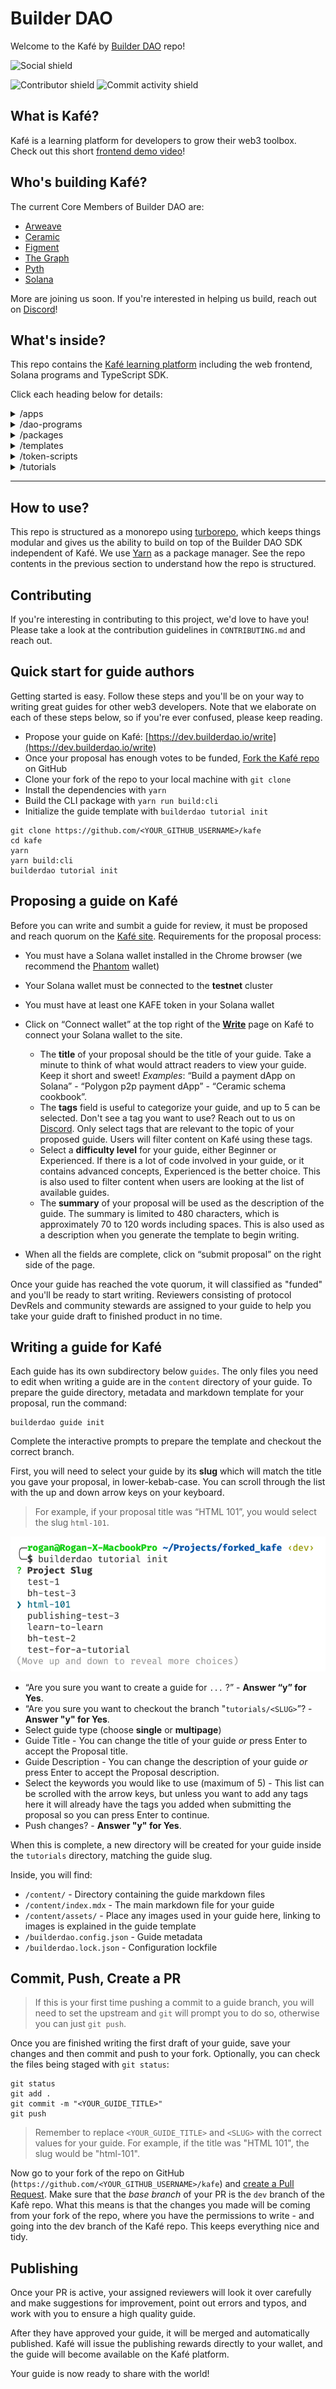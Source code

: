 # Builder DAO

Welcome to the Kafé by [Builder DAO](https://builderdao.notion.site) repo!

![Social shield](https://img.shields.io/twitter/follow/TheBuilderDAO?style=social)

![Contributor shield](https://img.shields.io/github/contributors/TheBuilderDAO/kafe?style=plastic)
![Commit activity shield](https://img.shields.io/github/commit-activity/m/TheBuilderDAO/kafe?style=plastic)

## What is Kafé?

Kafé is a learning platform for developers to grow their web3 toolbox. Check out this short [frontend demo video](https://youtu.be/eYGO8irDl-g)!

## Who's building Kafé?

The current Core Members of Builder DAO are:

- [Arweave](https://arweave.org)
- [Ceramic](https://ceramic.network)
- [Figment](https://figment.io)
- [The Graph](https://thegraph.com)
- [Pyth](https://pyth.network)
- [Solana](https://solana.com)

More are joining us soon. If you're interested in helping us build, reach out on [Discord](https://discord.gg/r4vNRUTXY9)!

## What's inside?

This repo contains the [Kafé learning platform](https://dev.builderdao.io) including the web frontend, Solana programs and TypeScript SDK.

Click each heading below for details:

<details>
 <summary>/apps</summary>

- `/web` - Kafé by Builder DAO frontend
  - `/components` - ReactJS components
  - `/hooks` - React Hooks specific to Kafé
  - `/pages` - Next.js API & page routes
  - `/styles` - This project uses [TailwindCSS](https://tailwindcss.com/)
  </details>

<details>
 <summary>/dao-programs</summary>

- `/migrations/deploy.js` - Deployment script
- `/programs/<solana-program-name>` - Solana program
  - `/src/`: Rust source code for the program
  - `/tests/`: Rust tests for the program
  - `/ts-sdk/`: TypeScript SDK source code
  </details>

<details>
 <summary>/packages</summary>

- `/ui`- A stub React component library
- `/config` - `eslint` configurations (includes `eslint-config-next` and `eslint-config-prettier`)
- `/tsconfig` - TypeScript configuration used throughout the repo
- `/md-utils` - Utilities for parsing markdown files
</details>

<details>
 <summary>/templates</summary>

- `/multipage` - A template for longer guides
- `/simple` - A single page guide template
</details>

<details>
 <summary>/token-scripts</summary>

- `/keypairs` - Solana keypairs for token scripts
- `/token-list` - SPL token metadata directory
- `/token-list/logo/` - SPL token images directory
- `/token-list/token-registry.json` - SPL token metadata
- `/utils` - TypeScript SDK helpers
</details>

<details>
 <summary>/tutorials</summary>

- `/<guide-name>`
  - `/content/assets/` - Images used in the guide are stored here
  - `/content/index.mdx` - Main guide content
  - `/content/<filename>.mdx` - Additional pages, if required
  - `/builderdao.config.json` - Configuration file for the guide
  - `/builderdao.lock.json` - Autogenerated guide lockfile
  </details>

---

## How to use?

This repo is structured as a monorepo using [turborepo](https://turborepo.org), which keeps things modular and gives us the ability to build on top of the Builder DAO SDK independent of Kafé. We use [Yarn](https://yarnpkg.com/) as a package manager. See the repo contents in the previous section to understand how the repo is structured.

## Contributing

If you're interesting in contributing to this project, we'd love to have you! Please take a look at the contribution guidelines in `CONTRIBUTING.md` and reach out.

## Quick start for guide authors

Getting started is easy. Follow these steps and you'll be on your way to writing great guides for other web3 developers. Note that we elaborate on each of these steps below, so if you're ever confused, please keep reading.

- Propose your guide on Kafé: [https://dev.builderdao.io/write](https://dev.builderdao.io/write)
- Once your proposal has enough votes to be funded, [Fork the Kafé repo](https://docs.github.com/en/get-started/quickstart/fork-a-repo) on GitHub
- Clone your fork of the repo to your local machine with `git clone`
- Install the dependencies with `yarn`
- Build the CLI package with `yarn run build:cli`
- Initialize the guide template with `builderdao tutorial init`

```text
git clone https://github.com/<YOUR_GITHUB_USERNAME>/kafe
cd kafe
yarn
yarn build:cli
builderdao tutorial init
```

## Proposing a guide on Kafé

Before you can write and sumbit a guide for review, it must be proposed and reach quorum on the [Kafé site](https://dev.builderdao.io/). Requirements for the proposal process:

- You must have a Solana wallet installed in the Chrome browser (we recommend the [Phantom](https://phantom.app) wallet)
- Your Solana wallet must be connected to the **testnet** cluster
- You must have at least one KAFE token in your Solana wallet

- Click on “Connect wallet” at the top right of the **[Write](https://dev.builderdao.io/write)** page on Kafé to connect your Solana wallet to the site.
  - The **title** of your proposal should be the title of your guide. Take a minute to think of what would attract readers to view your guide. Keep it short and sweet! _Examples_: “Build a payment dApp on Solana” - “Polygon p2p payment dApp” - “Ceramic schema cookbook”.
  - The **tags** field is useful to categorize your guide, and up to 5 can be selected. Don't see a tag you want to use? Reach out to us on [Discord](https://discord.gg/r4vNRUTXY9).
    Only select tags that are relevant to the topic of your proposed guide. Users will filter content on Kafé using these tags.
  - Select a **difficulty level** for your guide, either Beginner or Experienced. If there is a lot of code involved in your guide, or it contains advanced concepts, Experienced is the better choice. This is also used to filter content when users are looking at the list of available guides.
  - The **summary** of your proposal will be used as the description of the guide. The summary is limited to 480 characters, which is approximately 70 to 120 words including spaces. This is also used as a description when you generate the template to begin writing.
- When all the fields are complete, click on “submit proposal” on the right side of the page.

Once your guide has reached the vote quorum, it will classified as "funded" and you'll be ready to start writing.
Reviewers consisting of protocol DevRels and community stewards are assigned to your guide to help you take your guide draft to finished product in no time.

## Writing a guide for Kafé

Each guide has its own subdirectory below `guides`. The only files you need to edit when writing a guide are in the `content` directory of your guide. To prepare the guide directory, metadata and markdown template for your proposal, run the command:

```text
builderdao guide init
```

Complete the interactive prompts to prepare the template and checkout the correct branch.

First, you will need to select your guide by its **slug** which will match the title you gave your proposal, in lower-kebab-case. You can scroll through the list with the up and down arrow keys on your keyboard.

> For example, if your proposal title was “HTML 101”, you would select the slug `html-101`.

![](./assets/tutorial_init_1.png)

- “Are you sure you want to create a guide for `...` ?” - **Answer “y” for Yes**.
- “Are you sure you want to checkout the branch "`tutorials/<SLUG>`”? - **Answer "y" for Yes**.
- Select guide type (choose **single** or **multipage**)
- Guide Title - You can change the title of your guide _or_ press Enter to accept the Proposal title.
- Guide Description - You can change the description of your guide _or_ press Enter to accept the Proposal description.
- Select the keywords you would like to use (maximum of 5) - This list can be scrolled with the arrow keys, but unless you want to add any tags here it will already have the tags you added when submitting the proposal so you can press Enter to continue.
- Push changes? - **Answer "y" for Yes**.

When this is complete, a new directory will be created for your guide inside the `tutorials` directory, matching the guide slug.

Inside, you will find:

- `/content/` - Directory containing the guide markdown files
- `/content/index.mdx` - The main markdown file for your guide
- `/content/assets/` - Place any images used in your guide here, linking to images is explained in the guide template
- `/builderdao.config.json` - Guide metadata
- `/builderdao.lock.json` - Configuration lockfile

## Commit, Push, Create a PR

> If this is your first time pushing a commit to a guide branch, you will need to set the upstream and `git` will prompt you to do so, otherwise you can just `git push`.

Once you are finished writing the first draft of your guide, save your changes and then commit and push to your fork. Optionally, you can check the files being staged with `git status`:

```text
git status
git add .
git commit -m "<YOUR_GUIDE_TITLE>"
git push
```

> Remember to replace `<YOUR_GUIDE_TITLE>` and `<SLUG>` with the correct values for your guide. For example, if the title was "HTML 101", the slug would be "html-101".

Now go to your fork of the repo on GitHub (`https://github.com/<YOUR_GITHUB_USERNAME>/kafe`) and [create a Pull Request](https://docs.github.com/en/pull-requests/collaborating-with-pull-requests/proposing-changes-to-your-work-with-pull-requests/creating-a-pull-request). Make sure that the _base branch_ of your PR is the `dev` branch of the Kafè repo. What this means is that the changes you made will be coming from your fork of the repo, where you have the permissions to write - and going into the dev branch of the Kafé repo. This keeps everything nice and tidy.

## Publishing

Once your PR is active, your assigned reviewers will look it over carefully and make suggestions for improvement, point out errors and typos, and work with you to ensure a high quality guide.

After they have approved your guide, it will be merged and automatically published. Kafé will issue the publishing rewards directly to your wallet, and the guide will become available on the Kafé platform.

Your guide is now ready to share with the world!
